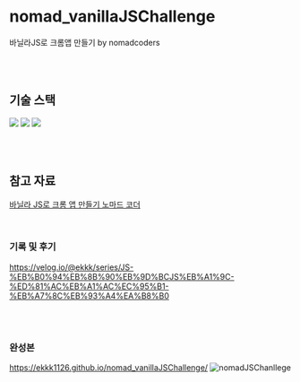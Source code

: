 # nomad_vanillaJSChallenge
바닐라JS로 크롬앱 만들기 by nomadcoders

<br /><br />

## 기술 스택
<div>
  <img src="https://img.shields.io/badge/HTML5-E34F26?style=for-the-badge&logo=HTML5&logoColor=white">
  <img src="https://img.shields.io/badge/CSS3-1572B6?style=for-the-badge&logo=CSS3&logoColor=white">
  <img src="https://img.shields.io/badge/Javascript-F7DF1E?style=for-the-badge&logo=Javascript&logoColor=white">
</div>

<br /><br />

## 참고 자료
[바닐라 JS로 크롬 앱 만들기 노마드 코더](https://nomadcoders.co/vanillajs-challenge)

<br />

### 기록 및 후기 
  https://velog.io/@ekkk/series/JS-%EB%B0%94%EB%8B%90%EB%9D%BCJS%EB%A1%9C-%ED%81%AC%EB%A1%AC%EC%95%B1-%EB%A7%8C%EB%93%A4%EA%B8%B0
  
<br /><br />

### 완성본 
  https://ekkk1126.github.io/nomad_vanillaJSChallenge/
  ![nomadJSChanllege](https://github.com/ekkk1126/nomad_vanillaJSChallenge/assets/115553490/10c55bf1-d543-4d40-915e-1583e5c3c773)


  
  
